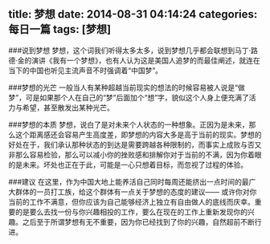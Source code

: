 title: 梦想
date: 2014-08-31 04:14:24
categories: 每日一篇
tags: [梦想]
---
###说到梦想
梦想，这个词我们听得太多太多，说到梦想几乎都会联想到马丁·路德·金的演讲《我有一个梦想》，也有人认为这是美国人追梦的而最佳阐述，就连在当下的中国也听见主流声音不时强调着“中国梦”。

###梦想的光芒
一般当人有某种超越当前现实的想法的时候容易被人说是“做梦”，可是如果那个人在自己的“梦”后面加个“想”字，貌似这个人身上便充满了活力与希望，甚至散发出某种光芒。

###梦想的本质
梦想，说白了是对未来个人状态的一种想象。正因为是未来，那么这个距离感还会容易产生高度差，即梦想的内容大多是高于当前的现实。梦想的好处在于，我们承认那种状态的到达是需要跨越各种限制的，而事实上成败与否又非那么容易检验，那么可以减小你的挫败感和排解你对于当前的不满，因为你着眼的是未来。坏处也正在于此，可能是一心只想着目标，而忽视了过程的体验。

###建议
在这里，作为中国大地上能养活自己同时每周还能挤出一点时间的最广大群体的一员打工族，给这个群体有一点关于梦想的态度的建议——
或许你对你当前的工作不满意，但你应该为自己能够经济上独立有自由做人的底线而庆幸。重要的是要么去找一份与你兴趣相投的工作，要么在现在的工作上重新发现你的兴趣。之后至于所谓梦想有无不重要，因为你已经找到了你的兴趣，自然超前不断行进。